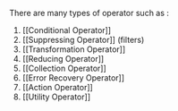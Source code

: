 There are many types of operator such as :
 1) [[Conditional Operator]]
 2) [[Suppressing Operator]] (filters)
 3) [[Transformation Operator]]
 4) [[Reducing Operator]]
 5) [[Collection Operator]]
 6) [[Error Recovery Operator]]
 7) [[Action Operator]]
 8) [[Utility Operator]]
 






